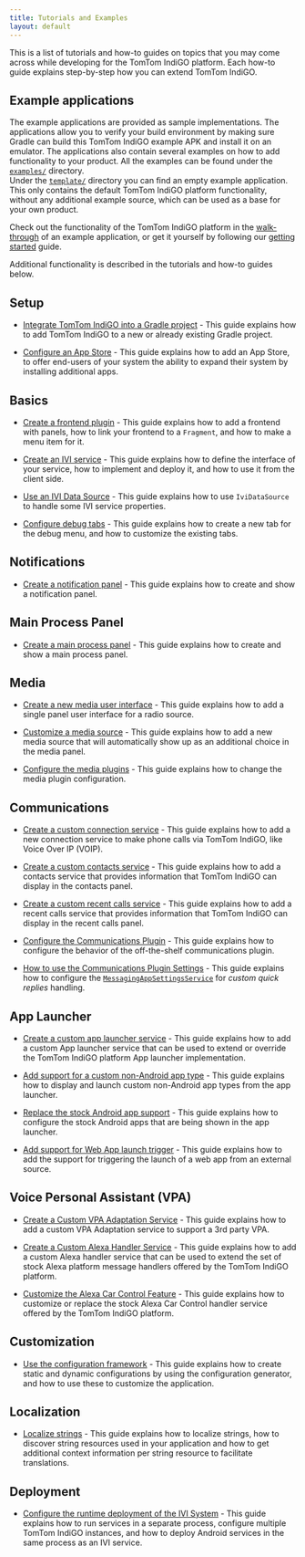 ```yaml
---
title: Tutorials and Examples
layout: default
---
```


This is a list of tutorials and how-to guides on topics that you may come across while developing
for the TomTom IndiGO platform. Each how-to guide explains step-by-step how you can extend
TomTom IndiGO.


## Example applications

The example applications are provided as sample implementations. The applications allow you to
verify your build environment by making sure Gradle can build this TomTom IndiGO example APK and
install it on an emulator. The applications also contain several examples on how to add
functionality to your product. All the examples can be found under the
[`examples/`](https://github.com/tomtom-international/tomtom-indigo-sdk-examples/tree/main/examples)
directory.<br/>
Under the
[`template/`](https://github.com/tomtom-international/tomtom-indigo-sdk-examples/tree/main/template)
directory you can find an empty example application. This only contains the default TomTom IndiGO
platform functionality, without any additional example source, which can be used as a base for your
own product.

Check out the functionality of the TomTom IndiGO platform in the
[walk-through](/tomtom-indigo/documentation/platform-overview/example-apps) of an example
application, or get it yourself by following our
[getting started](/tomtom-indigo/documentation/getting-started/introduction)
guide.

Additional functionality is described in the tutorials and how-to guides below.

## Setup

- [Integrate TomTom IndiGO into a Gradle project](/tomtom-indigo/documentation/tutorials-and-examples/setup/integrate-tomtom-indigo-into-a-gradle-project) -
This guide explains how to add TomTom IndiGO to a new or already existing Gradle project.

- [Configure an App Store](/tomtom-indigo/documentation/tutorials-and-examples/setup/configure-an-app-store) -
This guide explains how to add an App Store, to offer end-users of your system the ability to expand
their system by installing additional apps.

## Basics

- [Create a frontend plugin](/tomtom-indigo/documentation/tutorials-and-examples/basics/create-a-frontend-plugin) -
This guide explains how to add a frontend with panels, how to link your frontend to a `Fragment`,
and how to make a menu item for it.

- [Create an IVI service](/tomtom-indigo/documentation/tutorials-and-examples/basics/create-an-ivi-service) -
This guide explains how to define the interface of your service, how to implement and deploy it,
and how to use it from the client side.

- [Use an IVI Data Source](/tomtom-indigo/documentation/tutorials-and-examples/basics/use-an-ivi-data-source) -
This guide explains how to use `IviDataSource` to handle some IVI service properties.

- [Configure debug tabs](/tomtom-indigo/documentation/tutorials-and-examples/basics/configure-debug-tabs) -
This guide explains how to create a new tab for the debug menu, and how to customize the existing
tabs.

## Notifications

- [Create a notification panel](/tomtom-indigo/documentation/tutorials-and-examples/notifications/create-a-notification-panel) -
  This guide explains how to create and show a notification panel.

## Main Process Panel

- [Create a main process panel](/tomtom-indigo/documentation/tutorials-and-examples/main-process-panel/create-a-main-process-panel) -
  This guide explains how to create and show a main process panel.

## Media

- [Create a new media user interface](/tomtom-indigo/documentation/tutorials-and-examples/media/create-a-new-media-user-interface) -
This guide explains how to add a single panel user interface for a radio source.

- [Customize a media source](/tomtom-indigo/documentation/tutorials-and-examples/media/customize-a-media-source) -
This guide explains how to add a new media source that will automatically show up as an additional
choice in the media panel.

- [Configure the media plugins](/tomtom-indigo/documentation/tutorials-and-examples/media/configure-the-media-plugins) -
This guide explains how to change the media plugin configuration.

## Communications

- [Create a custom connection service](/tomtom-indigo/documentation/tutorials-and-examples/communications/create-a-custom-connection-service) -
This guide explains how to add a new connection service to make phone calls via TomTom IndiGO, like
Voice Over IP (VOIP).

- [Create a custom contacts service](/tomtom-indigo/documentation/tutorials-and-examples/communications/create-a-custom-contacts-service) -
This guide explains how to add a contacts service that provides information that TomTom IndiGO can
display in the contacts panel.

- [Create a custom recent calls service](/tomtom-indigo/documentation/tutorials-and-examples/communications/create-a-custom-recentcalls-service) -
This guide explains how to add a recent calls service that provides information that TomTom
IndiGO can display in the recent calls panel.

- [Configure the Communications Plugin](https://developer.tomtom.com/tomtom-indigo/documentation/tutorials-and-examples/communications/configure-the-communications-plugin) -
This guide explains how to configure the behavior of the off-the-shelf communications plugin.

- [How to use the Communications Plugin Settings](https://developer.tomtom.com/tomtom-indigo/documentation/tutorials-and-examples/communications/how-to-use-the-communications-plugin-settings) -
This guide explains how to configure the [`MessagingAppSettingsService`](TTIVI_PLATFORM_API) for
_custom quick replies_ handling.

## App Launcher

- [Create a custom app launcher service](/tomtom-indigo/documentation/tutorials-and-examples/app-launcher/create-a-custom-app-launcher-service) -
This guide explains how to add a custom App launcher service that can be used to extend or
override the TomTom IndiGO platform App launcher implementation.

- [Add support for a custom non-Android app type](/tomtom-indigo/documentation/tutorials-and-examples/app-launcher/add-support-for-a-custom-non-android-app-type) -
This guide explains how to display and launch custom non-Android app types from the app launcher.

- [Replace the stock Android app support](/tomtom-indigo/documentation/tutorials-and-examples/app-launcher/replace-the-stock-android-app-support) -
This guide explains how to configure the stock Android apps that are being shown in the app
launcher.

- [Add support for Web App launch trigger](/tomtom-indigo/documentation/tutorials-and-examples/app-launcher/add-support-for-web-app-launch-trigger) -
This guide explains how to add the support for triggering the launch of a web app from an external
source.

## Voice Personal Assistant (VPA)

- [Create a Custom VPA Adaptation Service](/tomtom-indigo/documentation/tutorials-and-examples/voice-personal-assistant/create-a-custom-vpa-adaptation-service) -
  This guide explains how to add a custom VPA Adaptation service to support a 3rd party VPA.

- [Create a Custom Alexa Handler Service](/tomtom-indigo/documentation/tutorials-and-examples/voice-personal-assistant/create-a-custom-alexa-handler-service) -
This guide explains how to add a custom Alexa handler service that can be used to extend the set of
stock Alexa platform message handlers offered by the TomTom IndiGO platform.

- [Customize the Alexa Car Control Feature](/tomtom-indigo/documentation/tutorials-and-examples/voice-personal-assistant/customize-the-alexa-car-control-feature) -
This guide explains how to customize or replace the stock Alexa Car Control handler service offered
by the TomTom IndiGO platform.

## Customization

- [Use the configuration framework](/tomtom-indigo/documentation/tutorials-and-examples/customization/use-the-configuration-framework) -
This guide explains how to create static and dynamic configurations by using the configuration
generator, and how to use these to customize the application.

## Localization

- [Localize strings](/tomtom-indigo/documentation/tutorials-and-examples/localization/localize-strings) -
This guide explains how to localize strings, how to discover string resources used in your
application and how to get additional context information per string resource to facilitate
translations.

## Deployment

- [Configure the runtime deployment of the IVI System](/tomtom-indigo/documentation/tutorials-and-examples/deployment/configure-the-runtime-deployment-of-the-ivi-system) -
This guide explains how to run services in a separate process, configure multiple TomTom IndiGO
instances, and how to deploy Android services in the same process as an IVI service.
